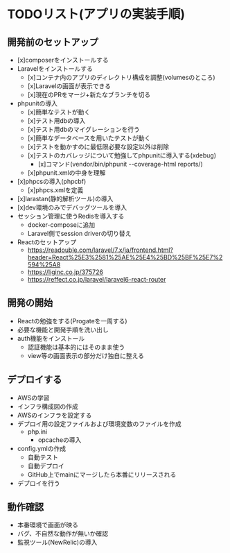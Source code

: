 # TODOリスト(アプリの実装手順)

## 開発前のセットアップ
- [x]composerをインストールする
- Laravelをインストールする
    - [x]コンテナ内のアプリのディレクトリ構成を調整(volumesのところ)
    - [x]Laravelの画面が表示できる
    - [x]現在のPRをマージ+新たなブランチを切る
- phpunitの導入
    - [x]簡単なテストが動く
    - [x]テスト用dbの導入
    - [x]テスト用dbのマイグレーションを行う
    - [x]簡単なデータベースを用いたテストが動く
    - [x]テストを動かすのに最低限必要な設定以外は削除
    - [x]テストのカバレッジについて勉強してphpunitに導入する(xdebug)
        - [x]コマンド(vendor/bin/phpunit --coverage-html reports/)
    - [x]phpunit.xmlの中身を理解
- [x]phpcsの導入(phpcbf)
    - [x]phpcs.xmlを定義
- [x]larastan(静的解析ツール)の導入
- [x]dev環境のみでデバッグツールを導入
- セッション管理に使うRedisを導入する
    - docker-composeに追加
    - Laravel側でsession driverの切り替え
- Reactのセットアップ
    - https://readouble.com/laravel/7.x/ja/frontend.html?header=React%25E3%2581%25AE%25E4%25BD%25BF%25E7%2594%25A8
    - https://liginc.co.jp/375726
    - https://reffect.co.jp/laravel/laravel6-react-router

## 開発の開始
- Reactの勉強をする(Progateを一周する)
- 必要な機能と開発手順を洗い出し
- auth機能をインストール
    - 認証機能は基本的にはそのまま使う
    - view等の画面表示の部分だけ独自に整える

## デプロイする
- AWSの学習
- インフラ構成図の作成
- AWSのインフラを設定する
- デプロイ用の設定ファイルおよび環境変数のファイルを作成
    - php.ini
        - opcacheの導入
- config.ymlの作成
    - 自動テスト
    - 自動デプロイ
    - GitHub上でmainにマージしたら本番にリリースされる
- デプロイを行う

## 動作確認
- 本番環境で画面が映る
- バグ、不自然な動作が無いか確認
- 監視ツール(NewRelic)の導入